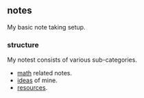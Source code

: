 ## notes

My basic note taking setup.

### structure

My notest consists of various sub-categories.

- [math](./math/index.md) related notes.
- [ideas](./ideas/index.md) of mine.
- [resources](./resources.md).
